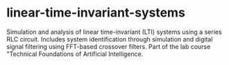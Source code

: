 # linear-time-invariant-systems
Simulation and analysis of linear time-invariant (LTI) systems using a series RLC circuit. Includes system identification through simulation and digital signal filtering using FFT-based crossover filters. Part of the lab course "Technical Foundations of Artificial Intelligence.
